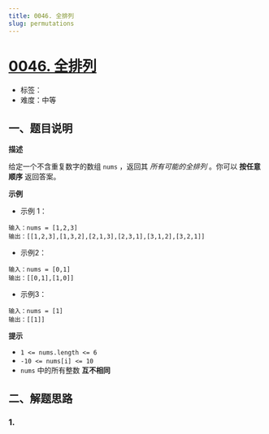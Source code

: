 ```yaml
---
title: 0046. 全排列
slug: permutations
---
```


# [0046. 全排列](https://leetcode.cn/problems/permutations/)

- 标签：
- 难度：中等

## 一、题目说明

**描述**

给定一个不含重复数字的数组 `nums` ，返回其 *所有可能的全排列* 。你可以 **按任意顺序** 返回答案。

**示例**

* 示例 1：

```text
输入：nums = [1,2,3]
输出：[[1,2,3],[1,3,2],[2,1,3],[2,3,1],[3,1,2],[3,2,1]]
```

* 示例2：

```text
输入：nums = [0,1]
输出：[[0,1],[1,0]]
```

* 示例3：

```text
输入：nums = [1]
输出：[[1]]
```

**提示**

* `1 <= nums.length <= 6`
* `-10 <= nums[i] <= 10`
* `nums` 中的所有整数 **互不相同**

## 二、解题思路

### 1.
